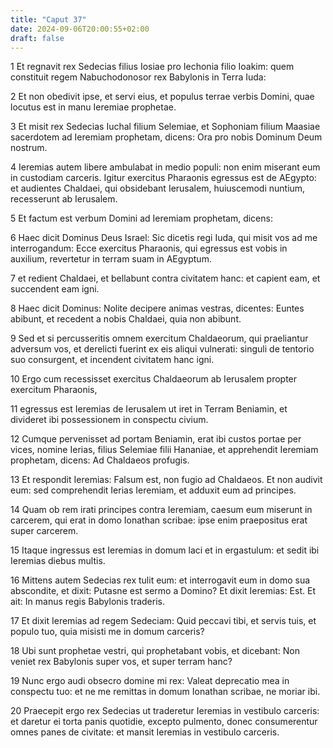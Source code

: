 ```yaml
---
title: "Caput 37"
date: 2024-09-06T20:00:55+02:00
draft: false
---
```



1 Et regnavit rex Sedecias filius Iosiae pro Iechonia filio Ioakim: quem constituit regem Nabuchodonosor rex Babylonis in Terra Iuda:

2 Et non obedivit ipse, et servi eius, et populus terrae verbis Domini, quae locutus est in manu Ieremiae prophetae.

3 Et misit rex Sedecias Iuchal filium Selemiae, et Sophoniam filium Maasiae sacerdotem ad Ieremiam prophetam, dicens: Ora pro nobis Dominum Deum nostrum.

4 Ieremias autem libere ambulabat in medio populi: non enim miserant eum in custodiam carceris. Igitur exercitus Pharaonis egressus est de AEgypto: et audientes Chaldaei, qui obsidebant Ierusalem, huiuscemodi nuntium, recesserunt ab Ierusalem.

5 Et factum est verbum Domini ad Ieremiam prophetam, dicens:

6 Haec dicit Dominus Deus Israel: Sic dicetis regi Iuda, qui misit vos ad me interrogandum: Ecce exercitus Pharaonis, qui egressus est vobis in auxilium, revertetur in terram suam in AEgyptum.

7 et redient Chaldaei, et bellabunt contra civitatem hanc: et capient eam, et succendent eam igni.

8 Haec dicit Dominus: Nolite decipere animas vestras, dicentes: Euntes abibunt, et recedent a nobis Chaldaei, quia non abibunt.

9 Sed et si percusseritis omnem exercitum Chaldaeorum, qui praeliantur adversum vos, et derelicti fuerint ex eis aliqui vulnerati: singuli de tentorio suo consurgent, et incendent civitatem hanc igni.

10 Ergo cum recessisset exercitus Chaldaeorum ab Ierusalem propter exercitum Pharaonis,

11 egressus est Ieremias de Ierusalem ut iret in Terram Beniamin, et divideret ibi possessionem in conspectu civium.

12 Cumque pervenisset ad portam Beniamin, erat ibi custos portae per vices, nomine Ierias, filius Selemiae filii Hananiae, et apprehendit Ieremiam prophetam, dicens: Ad Chaldaeos profugis.

13 Et respondit Ieremias: Falsum est, non fugio ad Chaldaeos. Et non audivit eum: sed comprehendit Ierias Ieremiam, et adduxit eum ad principes.

14 Quam ob rem irati principes contra Ieremiam, caesum eum miserunt in carcerem, qui erat in domo Ionathan scribae: ipse enim praepositus erat super carcerem.

15 Itaque ingressus est Ieremias in domum laci et in ergastulum: et sedit ibi Ieremias diebus multis.

16 Mittens autem Sedecias rex tulit eum: et interrogavit eum in domo sua abscondite, et dixit: Putasne est sermo a Domino? Et dixit Ieremias: Est. Et ait: In manus regis Babylonis traderis.

17 Et dixit Ieremias ad regem Sedeciam: Quid peccavi tibi, et servis tuis, et populo tuo, quia misisti me in domum carceris?

18 Ubi sunt prophetae vestri, qui prophetabant vobis, et dicebant: Non veniet rex Babylonis super vos, et super terram hanc?

19 Nunc ergo audi obsecro domine mi rex: Valeat deprecatio mea in conspectu tuo: et ne me remittas in domum Ionathan scribae, ne moriar ibi.

20 Praecepit ergo rex Sedecias ut traderetur Ieremias in vestibulo carceris: et daretur ei torta panis quotidie, excepto pulmento, donec consumerentur omnes panes de civitate: et mansit Ieremias in vestibulo carceris.

